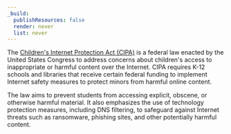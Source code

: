 ```yaml
---
_build:
  publishResources: false
  render: never
  list: never
---
```


The [Children's Internet Protection Act (CIPA)](https://www.fcc.gov/sites/default/files/childrens_internet_protection_act_cipa.pdf) is a federal law enacted by the United States Congress to address concerns about children's access to inappropriate or harmful content over the Internet. CIPA requires K-12 schools and libraries that receive certain federal funding to implement Internet safety measures to protect minors from harmful online content. 

The law aims to prevent students from accessing explicit, obscene, or otherwise harmful material. It also emphasizes the use of technology protection measures, including DNS filtering, to safeguard against Internet threats such as ransomware, phishing sites, and other potentially harmful content.